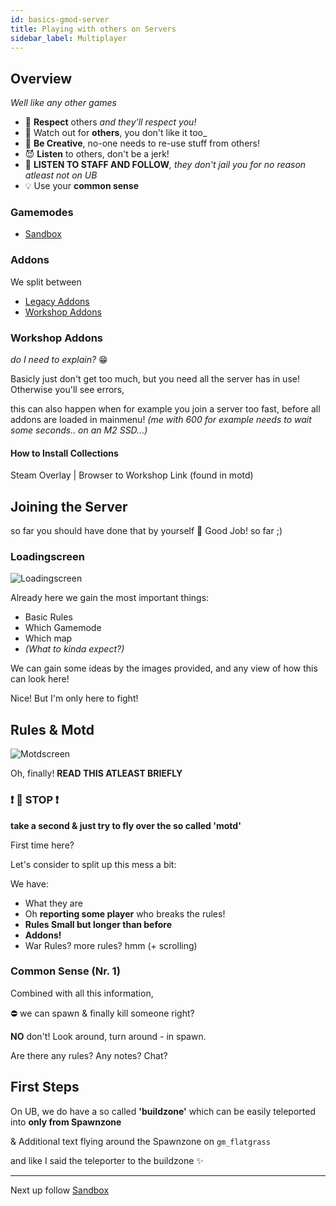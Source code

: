 ```yaml
---
id: basics-gmod-server
title: Playing with others on Servers
sidebar_label: Multiplayer
---
```


## Overview

_Well like any other games_

- 🎩 **Respect** others _and they'll respect you!_
- 👀 Watch out for **others**, you don't like it too_
- 🌌 **Be Creative**, no-one needs to re-use stuff from others!
- 😈 **Listen** to others, don't be a jerk!
- 🛑 **LISTEN TO STAFF AND FOLLOW**_, they don't jail you for no reason atleast not on UB_
- 💡 Use your **common sense**

### Gamemodes
- [Sandbox](gmod/basics-gmod-sandbox)

### Addons

We split between
- [Legacy Addons](basics-gmod-client)
- [Workshop Addons](basics-gmod-client)

### Workshop Addons

*do I need to explain?* 😁

Basicly just don't get too much, but you need all the server has in use! Otherwise you'll see errors,

this can also happen when for example you join a server too fast, before all addons are loaded in mainmenu! _(me with 600 for example needs to wait some seconds.. on an M2 SSD...)_

#### How to Install Collections

Steam Overlay | Browser to Workshop Link (found in motd)

## Joining the Server

so far you should have done that by yourself 🚀
Good Job! so far ;)

### Loadingscreen

![Loadingscreen](/gmod_img/servers/gmod_loading.jpg)

Already here we gain the most important things:

- Basic Rules
- Which Gamemode
- Which map
- _(What to kinda expect?)_

We can gain some ideas by the images provided, and any view of how this can look here!

Nice! But I'm only here to fight!

## Rules & Motd

![Motdscreen](/gmod_img/servers/gmod_7GnnTWUWGG.png)

Oh, finally! **READ THIS ATLEAST BRIEFLY**

### **❗ 🛑 STOP ❗**

**take a second & just try to fly over the so called 'motd'**

First time here?


Let's consider to split up this mess a bit:

We have:
- What they are
- Oh **reporting some player** who breaks the rules!
- **Rules Small but longer than before**
- **Addons!**
- War Rules? more rules? hmm (+ scrolling)

### Common Sense (Nr. 1)

Combined with all this information,

⛔ we can spawn & finally kill someone right?

**NO** don't! Look around, turn around - in spawn.

Are there any rules? Any notes? Chat?

## First Steps

On UB, we do have a so called **'buildzone'** which can be easily teleported into **only from Spawnzone**

& Additional text flying around the Spawnzone on `gm_flatgrass`

and like I said the teleporter to the buildzone ✨

--- 

Next up follow [Sandbox](gmod/basics-gmod-sandbox)
